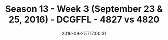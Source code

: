 ---
title: Season 13 - Week 3 (September 23 & 25, 2016) - DCGFFL - 4827 vs 4820
teams_score:
- team: 4827
  score:
- team: 4820
  score: 6
mvp: D. Alexander (Royal); B. McFarland (Midnight)
game-ball: C. Hohl (Royal); J. Juffras (Midnight)
sportsperson: ''
season: 13
week: 3
date: '2016-09-25T17:00:31'
pageid: season-13-week-3-september-23-25-2016-4827-vs-4820
---